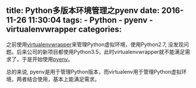 title: Python多版本环境管理之pyenv
date: 2016-11-26 11:30:04
tags:
    - Python
    - pyenv
    - virtualenvwrapper
categories:
---
之前使用[virtualenvwrapper](http://program.dengshilong.org/2016/04/21/%E4%BD%BF%E7%94%A8virtualenvwrapper%E9%9A%94%E7%A6%BBPython%E7%8E%AF%E5%A2%83/)来管理Python虚拟环境，使用Python2.7, 没发现问题。后来公司的新项目都使用Python3.5，此时virtualenvwrapper就不能满足需求了，于是开始使用[pyenv](https://github.com/yyuu/pyenv)。

总的来说, pyenv是用于管理Python版本，而virtualenv用于管理Python虚拟环境，两者结合使用，基本上能满足需求。
